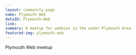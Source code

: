 ```yaml
---
layout: community-page
name: Plymouth Web
dataID: Plymouth-Web
link:
summary: A meetup for webbies in the wider Plymouth Area
featured-img: plymouth-web
---
```

Plymouth Web meetup
